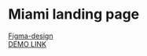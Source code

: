 # Miami landing page
  [Figma-design](https://www.figma.com/file/nHz8bflIwJaWP3P99vKTH5/miami_home_new?node-id=0%3A2)<br>
  [DEMO LINK](https://taraseman.github.io/layout_miami/)


